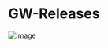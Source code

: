 # GW-Releases

![image](https://user-images.githubusercontent.com/64204445/104037934-de688e00-51fa-11eb-84a1-990d1564a34e.png)

